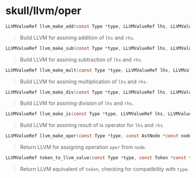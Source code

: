 # skull/llvm/oper

```c
LLVMValueRef llvm_make_add(const Type *type, LLVMValueRef lhs, LLVMValueRef rhs)
```

> Build LLVM for assining addition of `lhs` and `rhs`.

```c
LLVMValueRef llvm_make_sub(const Type *type, LLVMValueRef lhs, LLVMValueRef rhs)
```

> Build LLVM for assining subtraction of `lhs` and `rhs`.

```c
LLVMValueRef llvm_make_mult(const Type *type, LLVMValueRef lhs, LLVMValueRef rhs)
```

> Build LLVM for assining multiplication of `lhs` and `rhs`.

```c
LLVMValueRef llvm_make_div(const Type *type, LLVMValueRef lhs, LLVMValueRef rhs)
```

> Build LLVM for assining division of `lhs` and `rhs`.

```c
LLVMValueRef llvm_make_is(const Type *type, LLVMValueRef lhs, LLVMValueRef rhs)
```

> Build LLVM for assining result of is operator for `lhs` and `rhs`.

```c
LLVMValueRef llvm_make_oper(const Type *type, const AstNode *const node, Operation *oper)
```

> Return LLVM for assigning operation `oper` from `node`.

```c
LLVMValueRef token_to_llvm_value(const Type *type, const Token *const token)
```

> Return LLVM equivalent of `token`, checking for compatibility with `type`.

